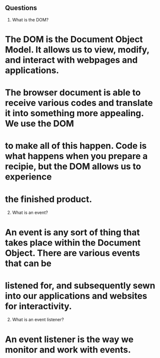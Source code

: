 ## Questions
1. What is the DOM?
# The DOM is the Document Object Model. It allows us to view, modify, and interact with webpages and applications.
# The browser document is able to receive various codes and translate it into something more appealing. We use the DOM
# to make all of this happen. Code is what happens when you prepare a recipie, but the DOM allows us to experience
# the finished product.

2. What is an event?
# An event is any sort of thing that takes place within the Document Object. There are various events that can be 
# listened for, and subsequently sewn into our applications and websites for interactivity.

2. What is an event listener?
# An event listener is the way we monitor and work with events. 